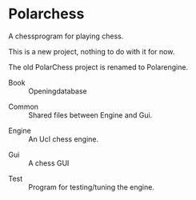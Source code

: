 # Polarchess
A chessprogram for playing chess.

This is a new project, nothing to do with it for now.

The old PolarChess project is renamed to Polarengine.

<dl>
  <dt>Book</dt>
  <dd>Openingdatabase</dd>
</dl>
<dl>
  <dt>Common</dt>
  <dd>Shared files between Engine and Gui.</dd>
</dl>
<dl>
  <dt>Engine</dt>
  <dd>An UcI chess engine.</dd>
</dl>
<dl>
  <dt>Gui</dt>
  <dd>A chess GUI</dd>
</dl>
<dl>
  <dt>Test</dt>
  <dd>Program for testing/tuning the engine.</dd>
</dl>
